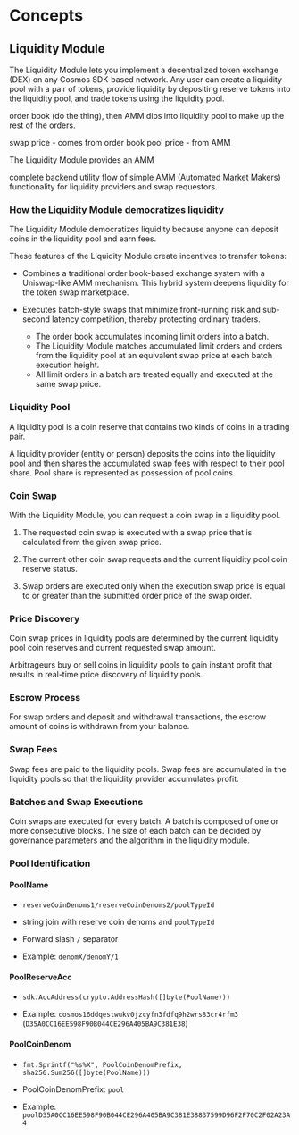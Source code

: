 <!-- order: 1 -->

 # Concepts

## Liquidity Module

The Liquidity Module lets you implement a decentralized token exchange (DEX) on any Cosmos SDK-based network. Any user can create a liquidity pool with a pair of tokens, provide liquidity by depositing reserve tokens into the liquidity pool, and trade tokens using the liquidity pool.

<!-- use case 1 deposit 2 withdraw 3 swap transaction liquidity = how easily can I do a transaction? some shares are liquid, and easy to sell (google shares for example) however, some shares are not so liquid and then selling these shares is not so easy liquidity offers a service to find out how much something is worth and then being able to trade it without losing value ethereum has decentralized exchanges that sit on the chain (multiple versions) that allow you to swap tokens. (most famous is Uniswap that uses a curve to work out the price of a swap) Now Cosmos Network doesn't have this feature yet. The only way to exchange ATOM is to go through centralized exchange like coinbase. with a decentralized exchange, we have a pool of assets, then there are multiple versions of that pool and the people who put money into the pool do the swap for you order book is traditional finance = match buyers and sellers together through that process, you can find price discovery combine order book with uniswap model = discover buyer and price order book = has all the orders (buys, sells; they are both swaps), knows more about prices liquidity provider = doesn't know about prices liquidity pool = the thing holding the coins withdraw = removing coins from liquidity pool module = works out the price at time of batch execution liquidity provider = pool coin owners -->

 order book (do the thing), then AMM dips into liquidity pool to make up the rest of the orders.

swap price - comes from order book pool price - from AMM

The Liquidity Module provides an AMM

complete backend utility flow of simple AMM (Automated Market Makers) functionality for liquidity providers and swap requestors.

### How the Liquidity Module democratizes liquidity

The Liquidity Module democratizes liquidity because anyone can deposit coins in the liquidity pool and earn fees.

These features of the Liquidity Module create incentives to transfer tokens:

- Combines a traditional order book-based exchange system with a Uniswap-like AMM mechanism. This hybrid system deepens liquidity for the token swap marketplace.

- Executes batch-style swaps that minimize front-running risk and sub-second latency competition, thereby protecting ordinary traders.

  - The order book accumulates incoming limit orders into a batch.
  - The Liquidity Module matches accumulated limit orders and orders from the liquidity pool at an equivalent swap price at each batch execution height.
  - All limit orders in a batch are treated equally and executed at the same swap price.

### Liquidity Pool

A liquidity pool is a coin reserve that contains two kinds of coins in a trading pair.

A liquidity provider (entity or person) deposits the coins into the liquidity pool and then shares the accumulated swap fees with respect to their pool share. Pool share is represented as possession of pool coins.

### Coin Swap

With the Liquidity Module, you can request a coin swap in a liquidity pool.

1. The requested coin swap is executed with a swap price that is calculated from the given swap price.

2. The current other coin swap requests and the current liquidity pool coin reserve status.

3. Swap orders are executed only when the execution swap price is equal to or greater than the submitted order price of the swap order.

### Price Discovery

Coin swap prices in liquidity pools are determined by the current liquidity pool coin reserves and current requested swap amount.

Arbitrageurs buy or sell coins in liquidity pools to gain instant profit that results in real-time price discovery of liquidity pools.

### Escrow Process

For swap orders and deposit and withdrawal transactions, the escrow amount of coins is withdrawn from your balance.

### Swap Fees

Swap fees are paid to the liquidity pools. Swap fees are accumulated in the liquidity pools so that the liquidity provider accumulates profit.

### Batches and Swap Executions

Coin swaps are executed for every batch. A batch is composed of one or more consecutive blocks. The size of each batch can be decided by governance parameters and the algorithm in the liquidity module.

### Pool Identification

#### PoolName

- `reserveCoinDenoms1/reserveCoinDenoms2/poolTypeId`

- string join with reserve coin denoms and `poolTypeId`

- Forward slash `/` separator

- Example: `denomX/denomY/1`

#### PoolReserveAcc

- `sdk.AccAddress(crypto.AddressHash([]byte(PoolName)))`

- Example: `cosmos16ddqestwukv0jzcyfn3fdfq9h2wrs83cr4rfm3` (`D35A0CC16EE598F90B044CE296A405BA9C381E38`)

#### PoolCoinDenom

- `fmt.Sprintf("%s%X", PoolCoinDenomPrefix, sha256.Sum256([]byte(PoolName)))`

- PoolCoinDenomPrefix: `pool`

- Example: `poolD35A0CC16EE598F90B044CE296A405BA9C381E38837599D96F2F70C2F02A23A4`
